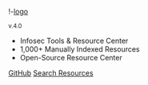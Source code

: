 !-[logo](/docs/img/infosecHouseBannerTransparent.png)

<small>v.4.0</small>

- Infosec Tools & Resource Center
- 1,000+ Manually Indexed Resources
- Open-Source Resource Center

[GitHub](https://github.com/InfosecHouse/InfosecHouse)
[Search Resources](#introduction)
